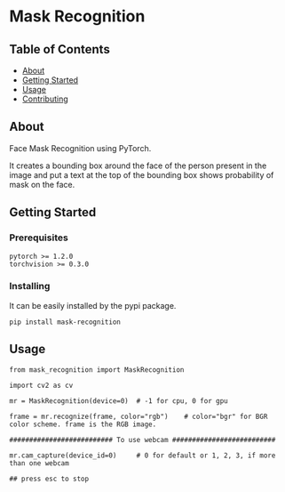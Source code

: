 # Mask Recognition

## Table of Contents

- [About](#about)
- [Getting Started](#getting_started)
- [Usage](#usage)
- [Contributing](../CONTRIBUTING.md)

## About <a name = "about"></a>

Face Mask Recognition using PyTorch.

It creates a bounding box around the face of the person present in the image and put a text
at the top of the bounding box shows probability of mask on the face.

## Getting Started <a name = "getting_started"></a>


### Prerequisites

```
pytorch >= 1.2.0
torchvision >= 0.3.0
```

### Installing

It can be easily installed by the pypi package.

```
pip install mask-recognition
```

## Usage <a name = "usage"></a>

```
from mask_recognition import MaskRecognition

import cv2 as cv

mr = MaskRecognition(device=0)  # -1 for cpu, 0 for gpu

frame = mr.recognize(frame, color="rgb")    # color="bgr" for BGR color scheme. frame is the RGB image.

########################## To use webcam ##########################

mr.cam_capture(device_id=0)     # 0 for default or 1, 2, 3, if more than one webcam

## press esc to stop    
```